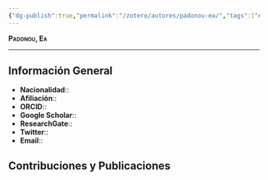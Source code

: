 ```yaml
---
{"dg-publish":true,"permalink":"/zotero/autores/padonou-ea/","tags":["#autor","#researcher"]}
---
```



<span style="font-variant:small-caps; font-weight: bold;"> Padonou, Ea </span>

---


## Información General

- **Nacionalidad**:: 
- **Afiliación**:: 
- **ORCID**:: 
- **Google Scholar**:: 
- **ResearchGate**:: 
- **Twitter**:: 
- **Email**::
  
## Contribuciones y Publicaciones






